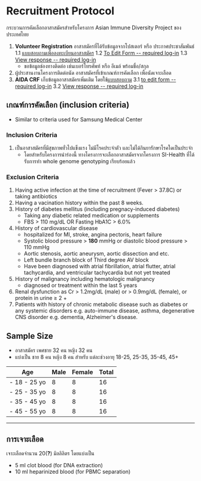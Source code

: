 # Recruitment Protocol

กระบวนการคัดเลือกอาสาสมัครสำหรับโครงการ Asian Immune Diversity Project ของประเทศไทย

1. **Volunteer Registration** อาสาสมัครที่ได้รับข้อมูลจากโปสเตอร์ หรือ ประกาศประชาสัมพันธ์ 
    1.1 [แบบสอบถามเพื่อลงทะเบียนอาสาสมัคร](https://docs.google.com/forms/d/e/1FAIpQLSfHyFMP5PS0_-a3Se7pEsbTL220ntNUYHxYDywi00G2UTgiAg/viewform?usp=sf_link)
    1.2 [To Edit Form -- required log-in](https://docs.google.com/forms/u/2/d/1xyBF6Nz_VQAFahkXk009eSd68vOwnqCA4NcmmSW50Ww/edit?usp=docs_home&ths=true) 
    1.3 [View response -- required log-in](https://docs.google.com/spreadsheets/d/1f6bgatX6URRfAVs2OVnm1UkUGgDMt7RpoVxg-GYM57s/edit?resourcekey#gid=460830692)
    - ขอข้อมูลช่องทางติดต่อ เช่นเบอร์โทรศัพท์ หรือ อีเมล์ พร้อมชื่อ/สกุล
2. ผู้ประสานงานโครงการติดต่อนัด อาสาสมัครที่เข้าเกณฑ์การคัดเลือก เพื่อนัดเจาะเลือด
3. **AIDA CRF** เก็บข้อมูลอาสาสมัครเพิ่มเติม โดยใช้[แบบสอบถาม](https://forms.gle/Vr5ACETGwrKBjfCR6) 
    3.1 [to edit form -- required log-in](https://docs.google.com/forms/u/2/d/1p0AwxOOflxAQL8AvVncuBvGUMocvGtxQNRcl5_zJpAY/edit?usp=docs_home&ths=true) 
    3.2 [View response -- required log-in](https://docs.google.com/spreadsheets/d/1FuFZoT1sbALUpoJhjgeXsvduZqD3-06P38mjM0EhDl0/edit?resourcekey#gid=1936546071)

## เกณฑ์การคัดเลือก (inclusion criteria) 
* Similar to criteria used for Samsung Medical Center

### Inclusion Criteria
1. เป็นอาสาสมัครที่มีสุขภาพทั่วไปแข็งแรง ไม่มีโรคประจำตัว และไม่ได้กินยารักษาโรคใดเป็นประจำ
    - โดยสำหรับโครงการนำร่องนี้ ทางโครงการจะเลือกอาสาสมัครจากโครงการ SI-Health ที่ได้รับการทำ whole genome genotyping เรียบร้อยแล้ว

### Exclusion Criteria
1. Having active infection at the time of recruitment (Fever > 37.8C) or taking antibiotics
2. Having a vacination history within the past 8 weeks.
3. History of diabetes mellitus (including pregnacy-induced diabetes)
    - Taking any diabetic related medication or supplements 
    - FBS > 110 mg/dL OR Fasting HbA1C > 6.0%
4. History of cardiovascular disease
    - hospitalized for MI, stroke, angina pectoris, heart failure 
    - Systolic blood pressure > **180** mmHg or diastolic blood pressure > 110 mmHg
    - Aortic stenosis, aortic aneurysm, aortic dissection and etc.
    - Left bundle branch block of Third degree AV block
    - Have been diagnosed with atrial fibrillation, atrial flutter, atrial tachycardia, and ventricular tachycardia but not yet treated
5. History of malignancy including hematologic malignancy
    - diagnosed or treatment within the last 5 years
6. Renal dysfunction as Cr > 1.2mg/dL (male) or > 0.9mg/dL (female), or protein in urine ≥ 2 +
7. Patients with history of chronic metabolic disease such as diabetes or any systemic disorders e.g. auto-immune disease, asthma, degenerative CNS disorder e.g. dementia, Alzheimer's disease. 

## Sample Size
- อาสาสมัคร เพศชาย 32 คน หญิง 32 คน
- แบ่งเป็น ชาย 8 คน หญิง 8 คน สำหรับ แต่ละช่วงอายุ 18-25, 25-35, 35-45, 45+ 

|        Age       | Male | Female | Total |
|------------------|------|--------|-------|
|    - 18 - 25 yo  |   8  |    8   |   16  |
|    - 25 - 35 yo  |   8  |    8   |   16  |
|    - 35 - 45 yo  |   8  |    8   |   16  |
|    - 45 - 55 yo  |   8  |    8   |   16  |
---------------------------------------------

## การเจาะเลือด
เจาะเลือดจำนวน 20(**?**) มิลลิลิตร โดยแบ่งเป็น
- 5 ml clot blood (for DNA extraction)
- 10 ml heparinized blood (for PBMC separation)
